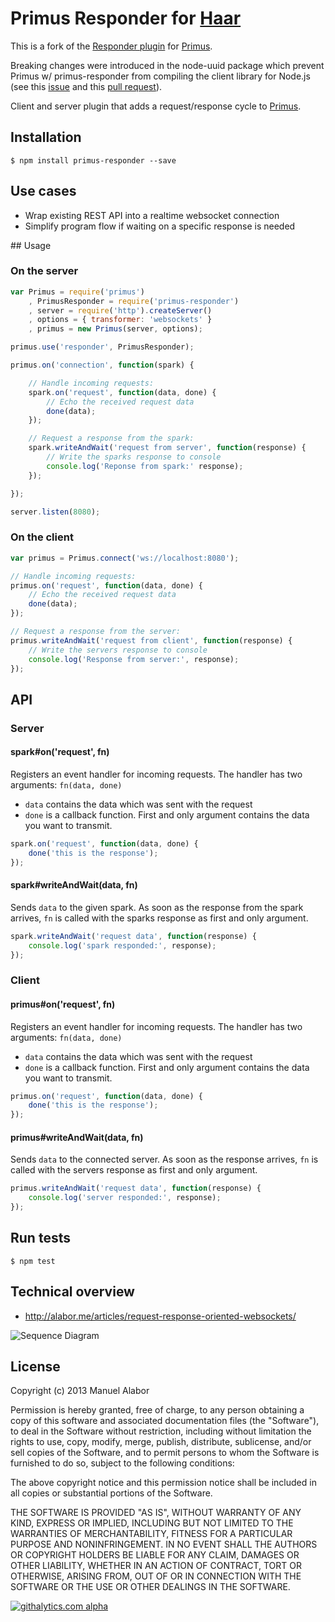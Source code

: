 # Primus Responder for [Haar](https://github.com/stuartalexwhitehead/haar)

This is a fork of the [Responder plugin](https://github.com/swissmanu/primus-responder) for [Primus](https://github.com/primus/primus).

Breaking changes were introduced in the node-uuid package which prevent Primus w/ primus-responder from compiling the client library for Node.js (see this [issue](https://github.com/primus/primus/issues/425) and this [pull request](https://github.com/swissmanu/primus-responder/pull/6)).

Client and server plugin that adds a request/response cycle to [Primus](https://github.com/3rd-Eden/primus).

## Installation

	$ npm install primus-responder --save

## Use cases

* Wrap existing REST API into a realtime websocket connection
* Simplify program flow if waiting on a specific response is needed

## Usage

### On the server

```javascript
var Primus = require('primus')
	, PrimusResponder = require('primus-responder')
	, server = require('http').createServer()
	, options = { transformer: 'websockets' }
	, primus = new Primus(server, options);

primus.use('responder', PrimusResponder);

primus.on('connection', function(spark) {

	// Handle incoming requests:
	spark.on('request', function(data, done) {
		// Echo the received request data
		done(data);
	});

	// Request a response from the spark:
	spark.writeAndWait('request from server', function(response) {
		// Write the sparks response to console
		console.log('Reponse from spark:' response);
	});

});

server.listen(8080);
```

### On the client

```javascript
var primus = Primus.connect('ws://localhost:8080');

// Handle incoming requests:
primus.on('request', function(data, done) {
	// Echo the received request data
	done(data);
});

// Request a response from the server:
primus.writeAndWait('request from client', function(response) {
	// Write the servers response to console
	console.log('Response from server:', response);
});
```

## API
### Server
#### spark#on('request', fn)
Registers an event handler for incoming requests. The handler has two arguments: `fn(data, done)`

* `data` contains the data which was sent with the request
* `done` is a callback function. First and only argument contains the data you want to transmit.

```javascript
spark.on('request', function(data, done) {
	done('this is the response');
});
```

#### spark#writeAndWait(data, fn)
Sends `data` to the given spark. As soon as the response from the spark arrives, `fn` is called with the sparks response as first and only argument.

```javascript
spark.writeAndWait('request data', function(response) {
	console.log('spark responded:', response);
});
```

### Client
#### primus#on('request', fn)
Registers an event handler for incoming requests. The handler has two arguments: `fn(data, done)`

* `data` contains the data which was sent with the request
* `done` is a callback function. First and only argument contains the data you want to transmit.

```javascript
primus.on('request', function(data, done) {
	done('this is the response');
});
```

#### primus#writeAndWait(data, fn)
Sends `data` to the connected server. As soon as the response arrives, `fn` is called with the servers response as first and only argument.

```javascript
primus.writeAndWait('request data', function(response) {
	console.log('server responded:', response);
});
```

## Run tests

	$ npm test

## Technical overview

* http://alabor.me/articles/request-response-oriented-websockets/

![Sequence Diagram](http://www.websequencediagrams.com/cgi-bin/cdraw?lz=dGl0bGUgUHJpbXVzIFJlc3BvbmRlcgoKUmVxdWVzdGVyLT4AFwYAEwlBOiB3cml0ZUFuZFdhaXQoZGF0YSwgcgA2BXNlQ2FsbGJhY2spOwoAKBAANhRTYXZlIGMALQcAECJCOiBTZW5kIHIAgRgGIGVudmVsb3BlAFwQQi0-IgAdByIgRXZlbnQ6IEVtaXQKAAcFIEhhbmRsZXIAEhMAFAYAFxAAdBJkb25lKACBbAhEYXRhAIFeEkIAgVsVAIE4BgCCJgYAgSYZAIIWFU1hcCByZXBzADUFd2l0aCBvcmlnaW5hbACCBwgAgl8TAIM-CTogRXhlY3V0ZQB0CgCCbgkg&s=qsd)

## License

Copyright (c) 2013 Manuel Alabor

Permission is hereby granted, free of charge, to any person obtaining a copy of this software and associated documentation files (the "Software"), to deal in the Software without restriction, including without limitation the rights to use, copy, modify, merge, publish, distribute, sublicense, and/or sell copies of the Software, and to permit persons to whom the Software is furnished to do so, subject to the following conditions:

The above copyright notice and this permission notice shall be included in all copies or substantial portions of the Software.

THE SOFTWARE IS PROVIDED "AS IS", WITHOUT WARRANTY OF ANY KIND, EXPRESS OR IMPLIED, INCLUDING BUT NOT LIMITED TO THE WARRANTIES OF MERCHANTABILITY, FITNESS FOR A PARTICULAR PURPOSE AND NONINFRINGEMENT. IN NO EVENT SHALL THE AUTHORS OR COPYRIGHT HOLDERS BE LIABLE FOR ANY CLAIM, DAMAGES OR OTHER LIABILITY, WHETHER IN AN ACTION OF CONTRACT, TORT OR OTHERWISE, ARISING FROM, OUT OF OR IN CONNECTION WITH THE SOFTWARE OR THE USE OR OTHER DEALINGS IN THE SOFTWARE.

[![githalytics.com alpha](https://cruel-carlota.pagodabox.com/ee2fdab579aeb924bad0df6e6f6beeee "githalytics.com")](http://githalytics.com/swissmanu/primus-responder)
